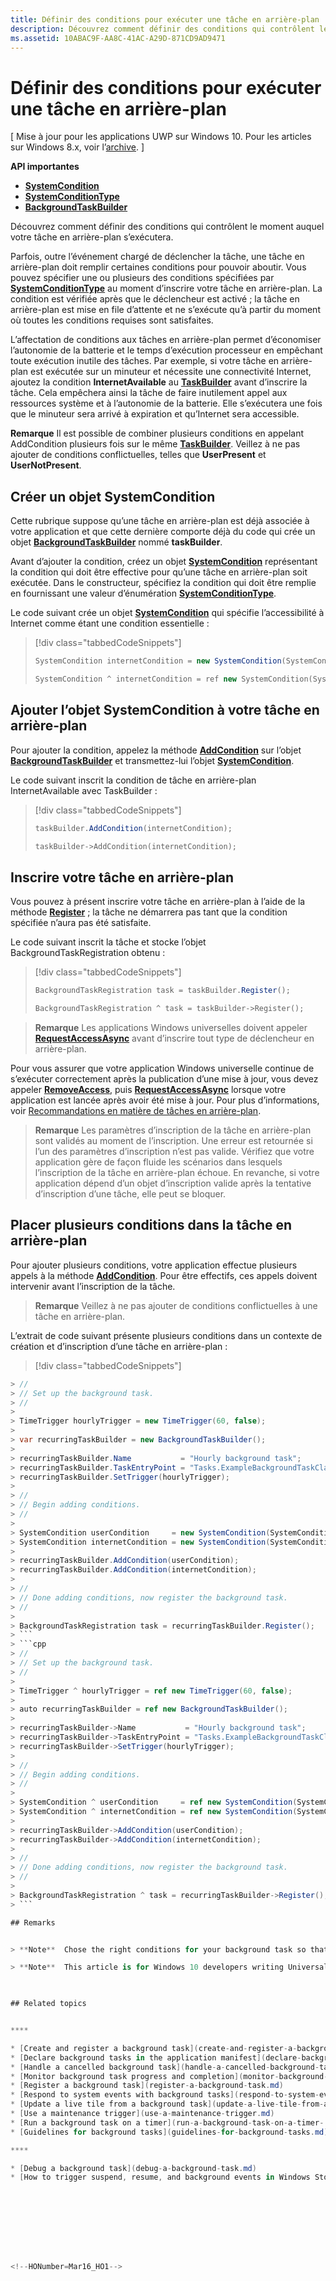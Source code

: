 ```yaml
---
title: Définir des conditions pour exécuter une tâche en arrière-plan
description: Découvrez comment définir des conditions qui contrôlent le moment auquel votre tâche en arrière-plan s’exécutera.
ms.assetid: 10ABAC9F-AA8C-41AC-A29D-871CD9AD9471
---
```


# Définir des conditions pour exécuter une tâche en arrière-plan


\[ Mise à jour pour les applications UWP sur Windows 10. Pour les articles sur Windows 8.x, voir l’[archive](http://go.microsoft.com/fwlink/p/?linkid=619132). \]


**API importantes**

-   [**SystemCondition**](https://msdn.microsoft.com/library/windows/apps/br224834)
-   [**SystemConditionType**](https://msdn.microsoft.com/library/windows/apps/br224835)
-   [**BackgroundTaskBuilder**](https://msdn.microsoft.com/library/windows/apps/br224768)

Découvrez comment définir des conditions qui contrôlent le moment auquel votre tâche en arrière-plan s’exécutera.

Parfois, outre l’événement chargé de déclencher la tâche, une tâche en arrière-plan doit remplir certaines conditions pour pouvoir aboutir. Vous pouvez spécifier une ou plusieurs des conditions spécifiées par [**SystemConditionType**](https://msdn.microsoft.com/library/windows/apps/br224835) au moment d’inscrire votre tâche en arrière-plan. La condition est vérifiée après que le déclencheur est activé ; la tâche en arrière-plan est mise en file d’attente et ne s’exécute qu’à partir du moment où toutes les conditions requises sont satisfaites.

L’affectation de conditions aux tâches en arrière-plan permet d’économiser l’autonomie de la batterie et le temps d’exécution processeur en empêchant toute exécution inutile des tâches. Par exemple, si votre tâche en arrière-plan est exécutée sur un minuteur et nécessite une connectivité Internet, ajoutez la condition **InternetAvailable** au [**TaskBuilder**](https://msdn.microsoft.com/library/windows/apps/br224768) avant d’inscrire la tâche. Cela empêchera ainsi la tâche de faire inutilement appel aux ressources système et à l’autonomie de la batterie. Elle s’exécutera une fois que le minuteur sera arrivé à expiration et qu’Internet sera accessible.

**Remarque** Il est possible de combiner plusieurs conditions en appelant AddCondition plusieurs fois sur le même [**TaskBuilder**](https://msdn.microsoft.com/library/windows/apps/br224768). Veillez à ne pas ajouter de conditions conflictuelles, telles que **UserPresent** et **UserNotPresent**.

 

## Créer un objet SystemCondition


Cette rubrique suppose qu’une tâche en arrière-plan est déjà associée à votre application et que cette dernière comporte déjà du code qui crée un objet [**BackgroundTaskBuilder**](https://msdn.microsoft.com/library/windows/apps/br224768) nommé **taskBuilder**.

Avant d’ajouter la condition, créez un objet [**SystemCondition**](https://msdn.microsoft.com/library/windows/apps/br224834) représentant la condition qui doit être effective pour qu’une tâche en arrière-plan soit exécutée. Dans le constructeur, spécifiez la condition qui doit être remplie en fournissant une valeur d’énumération [**SystemConditionType**](https://msdn.microsoft.com/library/windows/apps/br224835).

Le code suivant crée un objet [**SystemCondition**](https://msdn.microsoft.com/library/windows/apps/br224834) qui spécifie l’accessibilité à Internet comme étant une condition essentielle :

> [!div class="tabbedCodeSnippets"]
> ```cs
> SystemCondition internetCondition = new SystemCondition(SystemConditionType.InternetAvailable);
> ```
> ```cpp
> SystemCondition ^ internetCondition = ref new SystemCondition(SystemConditionType::InternetAvailable);
> ```

## Ajouter l’objet SystemCondition à votre tâche en arrière-plan


Pour ajouter la condition, appelez la méthode [**AddCondition**](https://msdn.microsoft.com/library/windows/apps/br224769) sur l’objet [**BackgroundTaskBuilder**](https://msdn.microsoft.com/library/windows/apps/br224768) et transmettez-lui l’objet [**SystemCondition**](https://msdn.microsoft.com/library/windows/apps/br224834).

Le code suivant inscrit la condition de tâche en arrière-plan InternetAvailable avec TaskBuilder :

> [!div class="tabbedCodeSnippets"]
> ```cs
> taskBuilder.AddCondition(internetCondition);
> ```
> ```cpp
> taskBuilder->AddCondition(internetCondition);
> ```

## Inscrire votre tâche en arrière-plan


Vous pouvez à présent inscrire votre tâche en arrière-plan à l’aide de la méthode [**Register**](https://msdn.microsoft.com/library/windows/apps/br224772) ; la tâche ne démarrera pas tant que la condition spécifiée n’aura pas été satisfaite.

Le code suivant inscrit la tâche et stocke l’objet BackgroundTaskRegistration obtenu :

> [!div class="tabbedCodeSnippets"]
> ```cs
> BackgroundTaskRegistration task = taskBuilder.Register();
> ```
> ```cpp
> BackgroundTaskRegistration ^ task = taskBuilder->Register();
> ```

> **Remarque** Les applications Windows universelles doivent appeler [**RequestAccessAsync**](https://msdn.microsoft.com/library/windows/apps/hh700485) avant d’inscrire tout type de déclencheur en arrière-plan.

Pour vous assurer que votre application Windows universelle continue de s’exécuter correctement après la publication d’une mise à jour, vous devez appeler [**RemoveAccess**](https://msdn.microsoft.com/library/windows/apps/hh700471), puis [**RequestAccessAsync**](https://msdn.microsoft.com/library/windows/apps/hh700485) lorsque votre application est lancée après avoir été mise à jour. Pour plus d’informations, voir [Recommandations en matière de tâches en arrière-plan](guidelines-for-background-tasks.md).

> **Remarque** Les paramètres d’inscription de la tâche en arrière-plan sont validés au moment de l’inscription. Une erreur est retournée si l’un des paramètres d’inscription n’est pas valide. Vérifiez que votre application gère de façon fluide les scénarios dans lesquels l’inscription de la tâche en arrière-plan échoue. En revanche, si votre application dépend d’un objet d’inscription valide après la tentative d’inscription d’une tâche, elle peut se bloquer.

## Placer plusieurs conditions dans la tâche en arrière-plan

Pour ajouter plusieurs conditions, votre application effectue plusieurs appels à la méthode [**AddCondition**](https://msdn.microsoft.com/library/windows/apps/br224769). Pour être effectifs, ces appels doivent intervenir avant l’inscription de la tâche.

> **Remarque** Veillez à ne pas ajouter de conditions conflictuelles à une tâche en arrière-plan.
 

L’extrait de code suivant présente plusieurs conditions dans un contexte de création et d’inscription d’une tâche en arrière-plan :

> [!div class="tabbedCodeSnippets"]
```cs
> // 
> // Set up the background task.
> // 
> 
> TimeTrigger hourlyTrigger = new TimeTrigger(60, false);
> 
> var recurringTaskBuilder = new BackgroundTaskBuilder();
> 
> recurringTaskBuilder.Name           = "Hourly background task";
> recurringTaskBuilder.TaskEntryPoint = "Tasks.ExampleBackgroundTaskClass";
> recurringTaskBuilder.SetTrigger(hourlyTrigger);
> 
> // 
> // Begin adding conditions.
> // 
> 
> SystemCondition userCondition     = new SystemCondition(SystemConditionType.UserPresent);
> SystemCondition internetCondition = new SystemCondition(SystemConditionType.InternetAvailable);
> 
> recurringTaskBuilder.AddCondition(userCondition);
> recurringTaskBuilder.AddCondition(internetCondition);
> 
> // 
> // Done adding conditions, now register the background task.
> // 
> 
> BackgroundTaskRegistration task = recurringTaskBuilder.Register();
> ```
> ```cpp
> // 
> // Set up the background task.
> // 
> 
> TimeTrigger ^ hourlyTrigger = ref new TimeTrigger(60, false);
> 
> auto recurringTaskBuilder = ref new BackgroundTaskBuilder();
> 
> recurringTaskBuilder->Name           = "Hourly background task";
> recurringTaskBuilder->TaskEntryPoint = "Tasks.ExampleBackgroundTaskClass";
> recurringTaskBuilder->SetTrigger(hourlyTrigger);
> 
> // 
> // Begin adding conditions.
> // 
> 
> SystemCondition ^ userCondition     = ref new SystemCondition(SystemConditionType::UserPresent);
> SystemCondition ^ internetCondition = ref new SystemCondition(SystemConditionType::InternetAvailable);
> 
> recurringTaskBuilder->AddCondition(userCondition);
> recurringTaskBuilder->AddCondition(internetCondition);
> 
> // 
> // Done adding conditions, now register the background task.
> // 
> 
> BackgroundTaskRegistration ^ task = recurringTaskBuilder->Register();
> ```

## Remarks


> **Note**  Chose the right conditions for your background task so that it only runs when it's needed, and doesn't run when it won't work. See [**SystemConditionType**](https://msdn.microsoft.com/library/windows/apps/br224835) for descriptions of the different background task conditions.

> **Note**  This article is for Windows 10 developers writing Universal Windows Platform (UWP) apps. If you’re developing for Windows 8.x or Windows Phone 8.x, see the [archived documentation](http://go.microsoft.com/fwlink/p/?linkid=619132).

 

## Related topics


****

* [Create and register a background task](create-and-register-a-background-task.md)
* [Declare background tasks in the application manifest](declare-background-tasks-in-the-application-manifest.md)
* [Handle a cancelled background task](handle-a-cancelled-background-task.md)
* [Monitor background task progress and completion](monitor-background-task-progress-and-completion.md)
* [Register a background task](register-a-background-task.md)
* [Respond to system events with background tasks](respond-to-system-events-with-background-tasks.md)
* [Update a live tile from a background task](update-a-live-tile-from-a-background-task.md)
* [Use a maintenance trigger](use-a-maintenance-trigger.md)
* [Run a background task on a timer](run-a-background-task-on-a-timer-.md)
* [Guidelines for background tasks](guidelines-for-background-tasks.md)

****

* [Debug a background task](debug-a-background-task.md)
* [How to trigger suspend, resume, and background events in Windows Store apps (when debugging)](http://go.microsoft.com/fwlink/p/?linkid=254345)

 

 





<!--HONumber=Mar16_HO1-->


